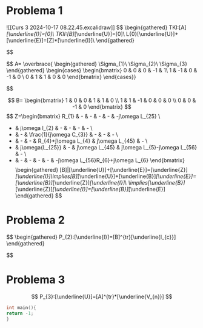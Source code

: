 # Problema 1

![[Curs 3 2024-10-17 08.22.45.excalidraw]]
$$
\begin{gathered}
TKI:[A]*[\underline{I}]=[0]\\
TKII:[B]*[\underline{U}]=[0]\\
L{0}[\underline{U}]+[\underline{E}]=[Z]*[\underline{I}]\\
\end{gathered}

$$

$$
A= 
\overbrace{
\begin{gathered}
\Sigma_{1}\\
\Sigma_{2}\\
\Sigma_{3}
\end{gathered}
\begin{cases}
\begin{bmatrix}
0 & 0 & 0 & -1 & 1\\
1 & -1 & 0 & -1 & 0 \\
0 & 1 & 1 & 0 & 0
\end{bmatrix}
\end{cases}}

$$

$$
B=
\begin{bmatrix}
1 & 0 & 0 & 1 & 1 & 0 \\
1 & 1 & -1 & 0 & 0 & 0 \\
0 & 0 & -1 & 0
\end{bmatrix}
$$
$$
Z=\begin{bmatrix}
R_{1} & - & - & - & - & -j\omega L_{25} \\
- & j\omega l_{2} & - & - & - & - \\
- & - & \frac{1}{j\omega C_{3}} & - & - & - \\
- & - & - & R_{4}+j\omega L_{4} & j\omega L_{45} & - \\
- & j\omega{L_{25}} & - & j\omega L_{45} & j\omega L_{5}-j\omega L_{56} & - \\
- & - & - & - & - & -j\omega L_{56}R_{6}+j\omega L_{6}
\end{bmatrix}
$$
$$
\begin{gathered}
[B]|[\underline{U}]+[\underline{E}]=[\underline{Z}]*[\underline{I}]\implies[B]*[\underline{U}]+[\underline{B}]*[\underline{E}]=[\underline{B}]*[\underline{Z}]*[\underline{I}]\\
\implies[\underline{B}]*[\underline{Z}]*[\underline{I}]=[\underline{B}]*[\underline{E}]
\end{gathered}
$$
# Problema 2

$$
\begin{gathered}
P_{2}:[\underline{I}]=[B]^{tr}[\underline{I_{c}}]
\end{gathered}

$$
# Problema 3

$$
P_{3}:[\underline{U}]=[A]^{tr}*[\underline{V_{n}}]
$$
```c
int main(){
return -1;
}
```